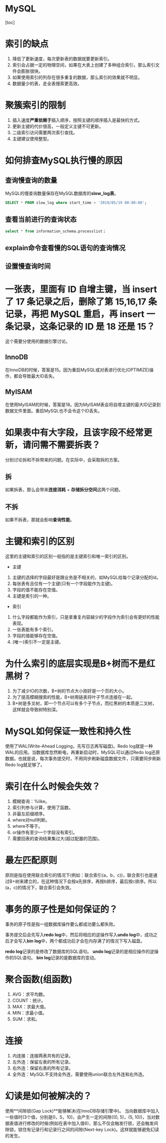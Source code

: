 # MySQL

[toc]

# 索引的缺点
1. 降低了更新速度，每次更新表的数据就要更新索引。
2. 索引会占据一定的物理空间，如果在大表上创建了多种组合索引，那么索引文件会膨胀很快。
3. 如果使用索引的列存在很多重复的数据，那么索引的效果就不明显。
4. 数据量少的表，走全表搜索更高效。

# 聚簇索引的限制
1. 插入速度**严重依赖于**插入顺序，按照主键的顺序插入是最快的方式。
2. 更新主键的代价很高，一般定义主键不可更新。
3. 二级索引访问需要两次索引查找。
4. 主键建议使用整型。

# 如何排查MySQL执行慢的原因
## 查询慢查询的数量
MySQL的慢查询数量保存在MySQL数据库的**slow_log表**。
```sql
SELECT * FROM slow_log where start_time > '2019/05/19 00:00:00';
```
## 查看当前进行的查询状态
```sql
select * from information_schema.processlist；
```
## explain命令查看慢的SQL语句的查询情况

## 设置慢查询时间

# 一张表，里面有 ID 自增主键，当 insert 了 17 条记录之后，删除了第 15,16,17 条记录，再把 MySQL 重启，再 insert 一条记录，这条记录的 ID 是 18 还是 15？
这个需要分使用的数据引擎讨论。
## InnoDB
在InnoDB的时候，答案是15。因为重启MySQL或对表进行优化(OPTIMIZE)操作，都会导致最大ID丢失。
## MyISAM
在使用MyISAM的时候，答案是18。因为MyISAM表会将自增主键的最大ID记录到数据文件里面。重启MySQL也不会令这个ID丢失。

# 如果表中有大字段，且该字段不经常更新，请问需不需要拆表？
分别讨论拆和不拆带来的问题。在实际中，会采取拆的方案。
## 拆
如果拆表，那么会带来**连接消耗** + **存储拆分空间**这两个问题。
## 不拆
如果不拆表，那就会影响**查询性能**。

# 主键和索引的区别
这里的主键和索引的区别一般指的是主键索引和唯一索引的区别。
- 主键
1. 主键的选择的字段最好是跟业务是不相关的，如MySQL给每个记录分配的id。
2. 每张表有且仅有一个主键(只有一个字段能作为主键)。
3. 字段的值不能存在空值。
4. 主键是索引的一种。

- 索引
1. 什么字段都能作为索引，只是拿重复内容越少的字段作为索引会有更好的性能表现。
2. 一张表能有多个索引。
3. 字段的值能够存在空值。
4. (唯一)索引不一定是主键。

# 为什么索引的底层实现是B+树而不是红黑树？
1. 为了减少IO的次数，B+树的节点大小刚好是一个页的大小。
2. 为了提高模糊搜索的性能，B+树用链表将叶子节点连接在一起。
3. B+树是多叉树，即一个节点可以有多个子节点，而红黑树的本质是二叉树，这样就会导致树特别深。

# MySQL如何保证一致性和持久性
使用了WAL(Write-Ahead Logging，先写日志再写磁盘)。Redo log就是一种WAL的应用。当数据库忽然断电，再重新启动时，MySQL可以通过Redo log还原数据。也就是说，每次事务提交时，不用同步刷新磁盘数据文件，只需要同步刷新Redo log就足够了。

# 索引在什么时候会失效？
1. 模糊查询：%like。
2. 索引列参与计算，使用了函数。
3. 非最左前缀顺序。
4. where对null判断。
5. where不等于。
6. or操作有至少一个字段没有索引。
7. 需要回表的查询结果集过大(超过配置的范围)。

# 最左匹配原则
原则是指在使用联合索引的情况下(例如：联合索引(a，b，c))，联合索引也是通过B+树来建立的，在这种情况下会按a先排序，再按b排序，最后按c排序。所以(a，c)的情况下，联合索引会失效。

# 事务的原子性是如何保证的？
事务的原子性是指一组数据库操作要么都成功要么都失败。

事务提交后会先写入**redo log**中，然后将相应的逆操作写入**undo log**中，成功之后才会写入**bin log**中，两个都成功后才会在内存满了的情况下写入磁盘。

**redo log**记录的是修改了数据库的SQL语句。
**undo log**记录的是相应操作的逆操作的SQL语句。
**bin log**记录的是数据库的变动。

# 聚合函数(组函数)
1. AVG：求平均数。
2. COUNT：统计。
3. MAX：求最大值。
4. MIN：求最小值。
5. SUM：求和。

# 连接
1. 内连接：连接两表共有的记录。
2. 左外连：保留左表的所有记录。
3. 右外连：保留右表的所有记录。
4. 全外连：MySQL不支持全外连，需要使用union联合左外连和右外连。

# 幻读是如何被解决的？
使用**间隙锁(Gap Lock)**能够解决(在InnoDB存储引擎中)。
当向数据库中加入一些值时(3个值，分别是0，5，10)，会产生一定的间隙((0, 5)，(5, 10))，当对数据表值进行修改的时候(例如在表中加入值6)，那么不仅会触发行锁，还会触发间隙锁，锁住有记录行和记录行之间的间隙(Next-key Lock)。这样就能够避免幻读的发生。
